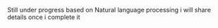 Still under progress 
based on Natural language processing i will share details once i complete it 
